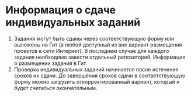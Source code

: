 # Информация о сдаче индивидуальных заданий

1. Задания могут быть сданы через соответствующую форму или выложены на Гит (в любой доступный из вне вариант размещения проектов в сети Интернет). В последнем случае для каждого задания необходимо завести отдельный репозиторий. Информация о размещении задания в Гит.
2. Проверка индивидуальных заданий начинается после истечения сроков их сдачи. До завершения сроков сдачи в соответствующую форму можно загрузить откорректированный вариант, который и будет считаться окончательным.
